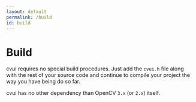 ```yaml
---
layout: default
permalink: /build
id: build
---
```


# Build

cvui requires no special build procedures. Just add the `cvui.h` file along with the rest of your source code and continue to compile your project the way you have being do so far.

cvui has no other dependency than OpenCV `3.x` (or `2.x`) itself.
